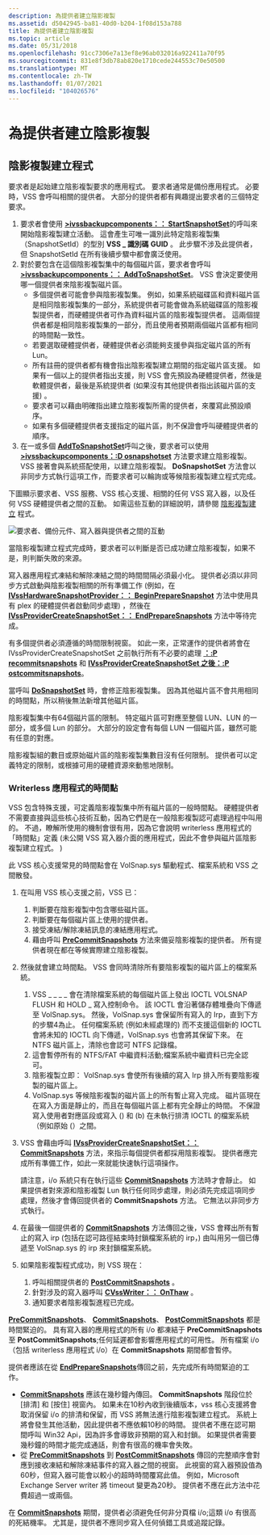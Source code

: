 ```yaml
---
description: 為提供者建立陰影複製
ms.assetid: d5042945-ba81-40d0-b204-1f08d153a788
title: 為提供者建立陰影複製
ms.topic: article
ms.date: 05/31/2018
ms.openlocfilehash: 91cc7306e7a13ef8e96ab032016a922411a70f95
ms.sourcegitcommit: 831e8f3db78ab820e1710cede244553c70e50500
ms.translationtype: MT
ms.contentlocale: zh-TW
ms.lasthandoff: 01/07/2021
ms.locfileid: "104026576"
---
```

# <a name="shadow-copy-creation-for-providers"></a>為提供者建立陰影複製

## <a name="the-shadow-copy-creation-process"></a>陰影複製建立程式

要求者是起始建立陰影複製要求的應用程式。 要求者通常是備份應用程式。 必要時，VSS 會呼叫相關的提供者。 大部分的提供者都有興趣提出要求者的三個特定要求。

1.  要求者會使用 [**>ivssbackupcomponents：： StartSnapshotSet**](/windows/desktop/api/VsBackup/nf-vsbackup-ivssbackupcomponents-startsnapshotset)的呼叫來開始陰影複製建立活動。 這會產生可唯一識別此特定陰影複製集（SnapshotSetId）的型別 **VSS \_ 識別碼** **GUID** 。 此步驟不涉及此提供者，但 SnapshotSetId 在所有後續步驟中都會廣泛使用。
2.  對於要包含在這個陰影複製集中的每個磁片區，要求者會呼叫 [**>ivssbackupcomponents：： AddToSnapshotSet**](/windows/desktop/api/VsBackup/nf-vsbackup-ivssbackupcomponents-addtosnapshotset)。 VSS 會決定要使用哪一個提供者來陰影複製磁片區。
    -   多個提供者可能會參與陰影複製集。 例如，如果系統磁碟區和資料磁片區是相同陰影複製集的一部分，系統提供者可能會做為系統磁碟區的陰影複製提供者，而硬體提供者可作為資料磁片區的陰影複製提供者。 這兩個提供者都是相同陰影複製集的一部分，而且使用者預期兩個磁片區都有相同的時間點一致性。
    -   若要選取硬體提供者，硬體提供者必須能夠支援參與指定磁片區的所有 Lun。
    -   所有註冊的提供者都有機會指出陰影複製建立期間的指定磁片區支援。 如果有一個以上的提供者指出支援，則 VSS 會先預設為硬體提供者，然後是軟體提供者，最後是系統提供者 (如果沒有其他提供者指出該磁片區的支援) 。
    -   要求者可以藉由明確指出建立陰影複製所需的提供者，來覆寫此預設順序。
    -   如果有多個硬體提供者支援指定的磁片區，則不保證會呼叫硬體提供者的順序。
3.  在一或多個 [**AddToSnapshotSet**](/windows/desktop/api/VsBackup/nf-vsbackup-ivssbackupcomponents-addtosnapshotset)呼叫之後，要求者可以使用 [**>ivssbackupcomponents：:D osnapshotset**](/windows/desktop/api/VsBackup/nf-vsbackup-ivssbackupcomponents-dosnapshotset) 方法要求建立陰影複製。 VSS 接著會與系統搭配使用，以建立陰影複製。 **DoSnapshotSet** 方法會以非同步方式執行這項工作，而要求者可以輪詢或等候陰影複製建立程式完成。

下圖顯示要求者、VSS 服務、VSS 核心支援、相關的任何 VSS 寫入器，以及任何 VSS 硬體提供者之間的互動。 如需這些互動的詳細說明，請參閱 [陰影複製建立](the-shadow-copy-creation-process.md) 程式。

![要求者、備份元件、寫入器與提供者之間的互動](images/vssimpl.png)

當陰影複製建立程式完成時，要求者可以判斷是否已成功建立陰影複製，如果不是，則判斷失敗的來源。

寫入器應用程式凍結和解除凍結之間的時間間隔必須最小化。 提供者必須以非同步方式啟動與陰影複製相關的所有準備工作 (例如，在 [**IVssHardwareSnapshotProvider：： BeginPrepareSnapshot**](/windows/desktop/api/VsProv/nf-vsprov-ivsshardwaresnapshotprovider-beginpreparesnapshot) 方法中使用具有 plex 的硬體提供者啟動同步處理) ，然後在 [**IVssProviderCreateSnapshotSet：： EndPrepareSnapshots**](/windows/desktop/api/VsProv/nf-vsprov-ivssprovidercreatesnapshotset-endpreparesnapshots) 方法中等待完成。

有多個提供者必須遵循的時間限制視窗。 如此一來，正常運作的提供者將會在 IVssProviderCreateSnapshotSet 之前執行所有不必要的處理 [**：:P recommitsnapshots**](/windows/desktop/api/VsProv/nf-vsprov-ivssprovidercreatesnapshotset-precommitsnapshots) 和 [**IVssProviderCreateSnapshotSet 之後：:P ostcommitsnapshots**](/windows/desktop/api/VsProv/nf-vsprov-ivssprovidercreatesnapshotset-postcommitsnapshots)。

當呼叫 [**DoSnapshotSet**](/windows/desktop/api/VsBackup/nf-vsbackup-ivssbackupcomponents-dosnapshotset) 時，會修正陰影複製集。 因為其他磁片區不會共用相同的時間點，所以稍後無法新增其他磁片區。

陰影複製集中有64個磁片區的限制。 特定磁片區可對應至整個 LUN、LUN 的一部分，或多個 Lun 的部分。 大部分的設定會有每個 LUN 一個磁片區，雖然可能有任意的對應。

陰影複製組的數目或原始磁片區的陰影複製集數目沒有任何限制。 提供者可以定義特定的限制，或根據可用的硬體資源來動態地限制。

### <a name="point-in-time-for-writerless-applications"></a>Writerless 應用程式的時間點

VSS 包含特殊支援，可定義陰影複製集中所有磁片區的一般時間點。 硬體提供者不需要直接與這些核心技術互動，因為它們是在一般陰影複製認可處理過程中叫用的。 不過，瞭解所使用的機制會很有用，因為它會說明 writerless 應用程式的「時間點」定義 (未公開 VSS 寫入器介面的應用程式，因此不會參與磁片區陰影複製建立程式。 ) 

此 VSS 核心支援常見的時間點會在 VolSnap.sys 驅動程式、檔案系統和 VSS 之間散發。

1.  在叫用 VSS 核心支援之前，VSS 已：
    1.  判斷要在陰影複製中包含哪些磁片區。
    2.  判斷要在每個磁片區上使用的提供者。
    3.  接受凍結/解除凍結訊息的凍結應用程式。
    4.  藉由呼叫 [**PreCommitSnapshots**](/windows/desktop/api/VsProv/nf-vsprov-ivssprovidercreatesnapshotset-precommitsnapshots) 方法來備妥陰影複製的提供者。 所有提供者現在都在等候實際建立陰影複製。
2.  然後就會建立時間點。 VSS 會同時清除所有要陰影複製的磁片區上的檔案系統。
    1.  VSS \_ \_ \_ \_ 會在清除檔案系統的每個磁片區上發出 IOCTL VOLSNAP FLUSH 和 HOLD \_ 寫入控制命令。 該 IOCTL 會沿著儲存體堆疊向下傳遞至 VolSnap.sys。 然後，VolSnap.sys 會保留所有寫入的 Irp，直到下方的步驟4為止。 任何檔案系統 (例如未經處理的) 而不支援這個新的 IOCTL 會將未知的 IOCTL 向下傳遞，VolSnap.sys 也會將其保留下來。 在 NTFS 磁片區上，清除也會認可 NTFS 記錄檔。
    2.  這會暫停所有的 NTFS/FAT 中繼資料活動;檔案系統中繼資料已完全認可。
    3.  陰影複製立即： VolSnap.sys 會使所有後續的寫入 Irp 排入所有要陰影複製的磁片區上。
    4.  VolSnap.sys 等候陰影複製的磁片區上的所有暫止寫入完成。 磁片區現在在寫入方面是靜止的，而且在每個磁片區上都有完全靜止的時間。 不保證寫入使用者對應區段或寫入 () 和 (b) 在未執行排清 IOCTL 的檔案系統（例如原始 (）之間。
3.  VSS 會藉由呼叫 [**IVssProviderCreateSnapshotSet：： CommitSnapshots**](/windows/desktop/api/VsProv/nf-vsprov-ivssprovidercreatesnapshotset-commitsnapshots) 方法，來指示每個提供者都採用陰影複製。 提供者應完成所有準備工作，如此一來就能快速執行這項操作。

    請注意，i/o 系統只有在執行這些 [**CommitSnapshots**](/windows/desktop/api/VsProv/nf-vsprov-ivssprovidercreatesnapshotset-commitsnapshots) 方法時才會靜止。 如果提供者對來源和陰影複製 Lun 執行任何同步處理，則必須先完成這項同步處理，然後才會傳回提供者的 **CommitSnapshots** 方法。 它無法以非同步方式執行。

4.  在最後一個提供者的 [**CommitSnapshots**](/windows/desktop/api/VsProv/nf-vsprov-ivssprovidercreatesnapshotset-commitsnapshots) 方法傳回之後，VSS 會釋出所有暫止的寫入 irp (包括在認可路徑結束時封鎖檔案系統的 irp，) 由叫用另一個已傳遞至 VolSnap.sys 的 irp 來封鎖檔案系統。
5.  如果陰影複製程式成功，則 VSS 現在：
    1.  呼叫相關提供者的 [**PostCommitSnapshots**](/windows/desktop/api/VsProv/nf-vsprov-ivssprovidercreatesnapshotset-postcommitsnapshots) 。
    2.  針對涉及的寫入器呼叫 [**CVssWriter：： OnThaw**](/windows/desktop/api/VsWriter/nf-vswriter-cvsswriter-onthaw) 。
    3.  通知要求者陰影複製進程已完成。

[**PreCommitSnapshots**](/windows/desktop/api/VsProv/nf-vsprov-ivssprovidercreatesnapshotset-precommitsnapshots)、 [**CommitSnapshots**](/windows/desktop/api/VsProv/nf-vsprov-ivssprovidercreatesnapshotset-commitsnapshots)、 [**PostCommitSnapshots**](/windows/desktop/api/VsProv/nf-vsprov-ivssprovidercreatesnapshotset-postcommitsnapshots) 都是時間緊迫的。 具有寫入器的應用程式的所有 i/o 都凍結于 **PreCommitSnapshots** 至 **PostCommitSnapshots**;任何延遲都會影響應用程式的可用性。 所有檔案 i/o （包括 writerless 應用程式 i/o）在 **CommitSnapshots** 期間都會暫停。

提供者應該在從 [**EndPrepareSnapshots**](/windows/desktop/api/VsProv/nf-vsprov-ivssprovidercreatesnapshotset-endpreparesnapshots)傳回之前，先完成所有時間緊迫的工作。

-   [**CommitSnapshots**](/windows/desktop/api/VsProv/nf-vsprov-ivssprovidercreatesnapshotset-commitsnapshots) 應該在幾秒鐘內傳回。 **CommitSnapshots** 階段位於 [排清] 和 [按住] 視窗內。 如果未在10秒內收到後續版本，vss 核心支援將會取消保留 i/o 的排清和保留，而 VSS 將無法進行陰影複製建立程式。 系統上將會發生其他活動，因此提供者不應依賴10秒的時間。 提供者不應在認可期間呼叫 Win32 Api，因為許多會導致非預期的寫入和封鎖。 如果提供者需要幾秒鐘的時間才能完成通話，則會有很高的機率會失敗。
-   從 [**PreCommitSnapshots**](/windows/desktop/api/VsProv/nf-vsprov-ivssprovidercreatesnapshotset-precommitsnapshots) 到 [**PostCommitSnapshots**](/windows/desktop/api/VsProv/nf-vsprov-ivssprovidercreatesnapshotset-postcommitsnapshots) 傳回的完整順序會對應到接收凍結和解除凍結事件的寫入器之間的視窗。 此視窗的寫入器預設值為60秒，但寫入器可能會以較小的超時時間覆寫此值。 例如，Microsoft Exchange Server writer 將 timeout 變更為20秒。 提供者不應在此方法中花費超過一或兩個。

在 [**CommitSnapshots**](/windows/desktop/api/VsProv/nf-vsprov-ivssprovidercreatesnapshotset-commitsnapshots) 期間，提供者必須避免任何非分頁檔 i/o;這類 i/o 有很高的死結機率。 尤其是，提供者不應同步寫入任何偵錯工具或追蹤記錄。

 

 



